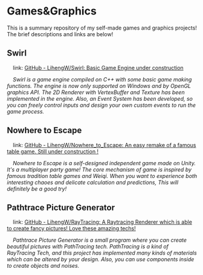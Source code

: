 # Games&Graphics

This is a summary repository of my self-made games and graphics projects! The brief descriptions and links are below!

## Swirl

    link: [GitHub - LihengW/Swirl: Basic Game Engine under construction](https://github.com/LihengW/Swirl)

    *Swirl is a game engine compiled on C++ with some basic game making functions. The engine is now only supported on Windows and by OpenGL graphics API. The 2D Renderer with VertexBuffer and Texture has been implemented in the engine. Also, an Event System has been developed, so you can freely control inputs and design your own custom events to run the game process.*

## Nowhere to Escape

    link: [GitHub - LihengW/Nowhere_to_Escape: An easy remake of a famous table game. Still under construction !](https://github.com/LihengW/Nowhere_to_Escape)

    *Nowhere to Escape is a self-designed independent game made on Unity. It's a multiplayer party game! The core mechanism of game is inspired by famous tradition table games and Weiqi. When you want to experience both interesting chaoes and delicate calculation and predictions, This will definitely be a good try!*

## Pathtrace Picture Generator

    link: [GitHub - LihengW/RayTracing: A Raytracing Renderer which is able to create fancy pictures! Love these amazing techs!](https://github.com/LihengW/RayTracing)

    *Pathtrace Picture Generator is a small program where you can create beautiful pictures with PathTracing tech. PathTracing is a kind of RayTracing Tech, and this project has implemented many kinds of materials which can be altered by your design. Also, you can use components inside to create objects and noises.*
